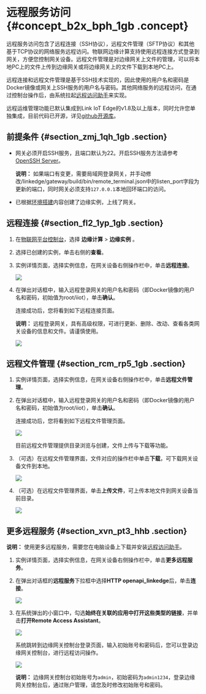 # 远程服务访问 {#concept_b2x_bph_1gb .concept}

远程服务访问包含了远程连接（SSH协议），远程文件管理（SFTP协议）和其他基于TCP协议的网络服务远程访问。物联网边缘计算支持使用远程连接方式登录到网关，方便您控制网关设备。远程文件管理是对边缘网关上文件的管理，可以将本地PC上的文件上传到边缘网关或将边缘网关上的文件下载到本地PC上。

远程连接和远程文件管理是基于SSH技术实现的，因此使用的用户名和密码是Docker镜像或网关上SSH服务的用户名与密码。其他网络服务的远程访问，在通过控制台操作后，由系统拉起[远程访问助手](cn.zh-CN/用户指南/远程运维管理/远程访问助手.md#)来实现。

远程运维管理功能已默认集成到Link IoT Edge的v1.8及以上版本，同时允许您单独集成，目前代码已开源，详见[github开源库](https://github.com/alibaba/iot_remote_access/wiki)。

## 前提条件 {#section_zmj_1qh_1gb .section}

-   网关必须开启SSH服务，且端口默认为22。开启SSH服务方法请参考[OpenSSH Server](https://help.ubuntu.com/lts/serverguide/openssh-server.html.en)。

    **说明：** 如果端口有变更，需要局域网登录网关，并手动修改/linkedge/gateway/build/bin/remote\_terminal.json中的listen\_port字段为更新的端口，同时网关必须支持`127.0.0.1`本地回环端口的访问。

-   已根据[环境搭建](cn.zh-CN/用户指南/使用示例/创建网关.md#)内容创建了边缘实例，上线了网关。

## 远程连接 {#section_fl2_1yp_1gb .section}

1.  在[物联网平台控制台](http://iot.console.aliyun.com/)，选择 **边缘计算** \> **边缘实例** 。
2.  选择已创建的实例，单击右侧的**查看**。
3.  实例详情页面，选择实例信息，在网关设备右侧操作栏中，单击**远程连接**。

    ![](http://static-aliyun-doc.oss-cn-hangzhou.aliyuncs.com/assets/img/76886/155488474833850_zh-CN.png)

4.  在弹出对话框中，输入远程登录网关的用户名和密码（即Docker镜像的用户名和密码，初始值为root/iiot），单击**确认**。

    连接成功后，您将看到如下远程连接页面。

    **说明：** 远程登录网关，具有高级权限，可进行更新、删除、改动、查看各类网关设备的信息和文件。请谨慎使用。

    ![](http://static-aliyun-doc.oss-cn-hangzhou.aliyuncs.com/assets/img/76886/155488474933852_zh-CN.png)


## 远程文件管理 {#section_rcm_rp5_1gb .section}

1.  实例详情页面，选择实例信息，在网关设备右侧操作栏中，单击**远程文件管理**。
2.  在弹出对话框中，输入远程登录网关的用户名和密码（即Docker镜像的用户名和密码，初始值为root/iiot），单击**确认**。

    连接成功后，您将看到如下远程文件管理页面。

    ![](http://static-aliyun-doc.oss-cn-hangzhou.aliyuncs.com/assets/img/76886/155488475033851_zh-CN.png)

    目前远程文件管理提供目录浏览与创建，文件上传与下载等功能。

3.  （可选）在远程文件管理界面，文件对应的操作栏中单击**下载**，可下载网关设备文件到本地。

    ![](http://static-aliyun-doc.oss-cn-hangzhou.aliyuncs.com/assets/img/76886/155488475033862_zh-CN.png)

4.  （可选）在远程文件管理界面，单击**上传文件**，可上传本地文件到网关设备当前目录。

    ![](http://static-aliyun-doc.oss-cn-hangzhou.aliyuncs.com/assets/img/76886/155488475033863_zh-CN.png)


## 更多远程服务 {#section_xvn_pt3_hhb .section}

**说明：** 使用更多远程服务，需要您在电脑设备上下载并安装[远程访问助手](cn.zh-CN/用户指南/远程运维管理/远程访问助手.md#)。

1.  实例详情页面，选择实例信息，在网关设备右侧操作栏中，单击**更多远程服务**。
2.  在弹出对话框的**远程服务**下拉框中选择**HTTP openapi\_linkedge**后，单击**连接**。

    ![](http://static-aliyun-doc.oss-cn-hangzhou.aliyuncs.com/assets/img/76886/155488475043134_zh-CN.png)

3.  在系统弹出的小窗口中，勾选**始终在关联的应用中打开这些类型的链接**，并单击**打开Remote Access Assistant**。

    ![](http://static-aliyun-doc.oss-cn-hangzhou.aliyuncs.com/assets/img/76886/155488475043136_zh-CN.png)

    系统跳转到边缘网关控制台登录页面，输入初始账号和密码后，您可以登录边缘网关控制台，进行远程访问操作。

    ![](http://static-aliyun-doc.oss-cn-hangzhou.aliyuncs.com/assets/img/76886/155488475043186_zh-CN.png)

    **说明：** 边缘网关控制台初始账号为`admin`，初始密码为`admin1234`，登录边缘网关控制台后，通过账户管理，请您及时修改初始账号和密码。


